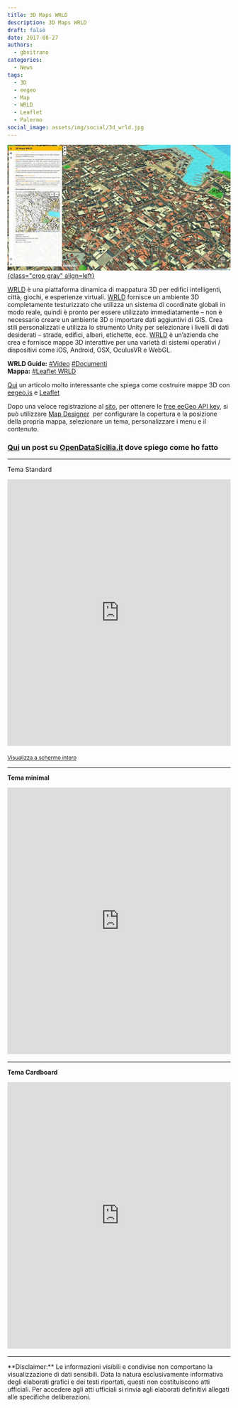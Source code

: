 ```yaml
---
title: 3D Maps WRLD
description: 3D Maps WRLD
draft: false
date: 2017-08-27
authors:
  - gbvitrano
categories:
  - News
tags:
  - 3D
  - eegeo
  - Map
  - WRLD
  - Leaflet
  - Palermo
social_image: assets/img/social/3d_wrld.jpg  
--- 
```

<style>
.md-typeset code { background-color: #fff0;}  
.md-typeset pre>code { background-color: #fff0;}  
</style>
[![3dmap](3d_wrld.webp "3D Maps WRLD" ){class="crop gray" align=left}](index.md)

[WRLD](https://www.wrld3d.com/) è una piattaforma dinamica di mappatura 3D per edifici intelligenti, città, giochi, e esperienze virtuali.
[WRLD](https://www.wrld3d.com/) fornisce un ambiente 3D completamente testurizzato che utilizza un sistema di coordinate globali in modo reale, quindi è pronto per essere utilizzato immediatamente – non è necessario creare un ambiente 3D o importare dati aggiuntivi di GIS. Crea stili personalizzati e utilizza lo strumento Unity per selezionare i livelli di dati desiderati – strade, edifici, alberi, etichette, ecc. <!-- more -->
[WRLD](https://www.wrld3d.com/) è un’azienda che crea e fornisce mappe 3D interattive per una varietà di sistemi operativi / dispositivi come iOS, Android, OSX, OculusVR e WebGL.

**WRLD Guide:** [#Video](https://mapdesigner.wrld3d.com/portal/latest/help/videos/) [#Documenti](https://mapdesigner.wrld3d.com/portal/latest/help/documents/)<br>
**Mappa:** [#Leaflet WRLD](http://siciliahub.github.io/mappe/wrld/index.html#15/38.1162/13.3616)

[Qui](https://www.sitepoint.com/3d-maps-with-eegeo-and-leaflet/) un articolo molto interessante che spiega come costruire mappe 3D con [eegeo.js](https://docs.eegeo.com/eegeo.js/) e [Leaflet](http://leafletjs.com/)

Dopo una veloce registrazione al [sito](https://www.wrld3d.com/), per ottenere le [free eeGeo API key](http://www.eegeo.com/register/), si può utilizzare [Map Designer](https://mapdesigner.wrld3d.com/portal/latest/)  per configurare la copertura e la posizione della propria mappa, selezionare un tema, personalizzare i menu e il contenuto.

### [Qui](http://opendatasicilia.it/2017/08/29/palermo-3d-maps-wrld/) un post su [OpenDataSicilia.it](http://opendatasicilia.it/) dove spiego come ho fatto

<hr />
<p>Tema Standard</p>
<p><iframe src="https://siciliahub.github.io/mappe/wrld/index.html" width="100%" height="600px" frameborder="0"><span data-mce-type="bookmark" style="display: inline-block; width: 0px; overflow: hidden; line-height: 0;" class="mce_SELRES_start">﻿</span></iframe></p>
<p><span style="font-size: 12px;"><a title="Palermo 3D Maps © WRLD and partners" href="http://siciliahub.github.io/mappe/wrld/index.html">Visualizza a schermo intero</a></span></p>
<hr />
<p><strong>Tema minimal</strong></p>
<p><iframe style="border: 0;" src="https://maps.wrld3d.com/embed/?mapscene=3cfce36" width="100%" height="600" frameborder="0" allowfullscreen="allowfullscreen"></iframe></p>
<hr />
<p><strong>Tema Cardboard</strong></p>
<p><iframe style="border: 0;" src="https://maps.wrld3d.com/embed/?mapscene=657afb0" width="100%" height="600" frameborder="0" allowfullscreen="allowfullscreen"></iframe></p>
<hr>
**Disclaimer:** Le informazioni visibili e condivise non comportano la visualizzazione di dati sensibili. Data la natura esclusivamente informativa degli elaborati grafici e dei testi riportati, questi non costituiscono atti ufficiali. Per accedere agli atti ufficiali si rinvia agli elaborati definitivi allegati alle specifiche deliberazioni.
